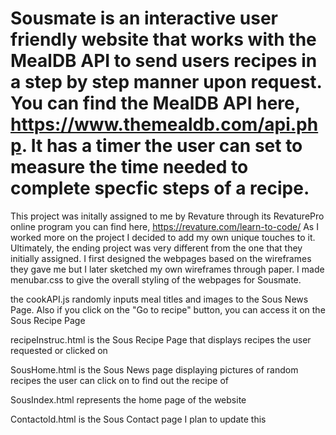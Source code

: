 # Sousmate is an interactive user friendly website that works with the MealDB API to send users recipes in a step by step manner upon request. You can find the MealDB API here, https://www.themealdb.com/api.php. It has a timer the user can set to measure the time needed to complete specfic steps of a recipe. 


This project was initally assigned to me by Revature through its RevaturePro online program you can find here, https://revature.com/learn-to-code/ As I worked more on the project I decided to add my own unique touches to it. Ultimately, the ending project was very different from the one that they initially assigned. I first designed the webpages based on the wireframes they gave me but I later sketched my own wireframes through paper. I made menubar.css to give the overall styling of the webpages for Sousmate.

the cookAPI.js randomly inputs meal titles and images to the Sous News Page. Also if you click on the "Go to recipe"  button, you can access it on the Sous Recipe Page

recipeInstruc.html is the Sous Recipe Page that displays recipes the user requested or clicked on

SousHome.html is the Sous News page displaying pictures of random recipes the user can click on to find out the recipe of

SousIndex.html represents the home page of the website

Contactold.html is the Sous Contact page I plan to update this
